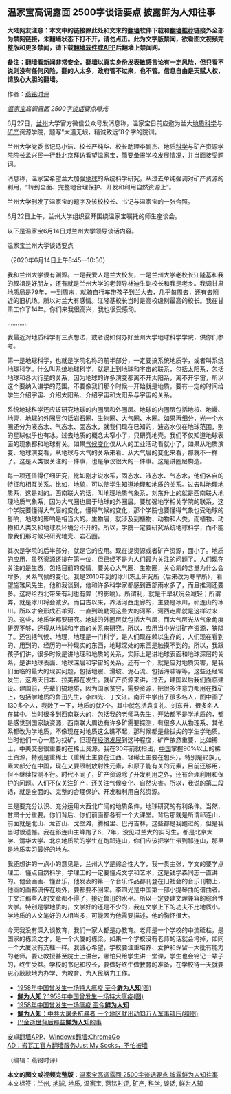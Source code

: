  <h2>温家宝高调露面 2500字谈话要点 披露鲜为人知往事</h2> <p class="notice"><b>大陆网友注意：本文中的链接除此处和文末的<a href="https://github.com/bannedbook/fanqiang" >翻墙</a>软件下载和<a href="https://github.com/killgcd/justmysocks/blob/master/README.md">翻墙推荐</a>链接外全部为禁网链接，未翻墙状态下打不开，请勿点击。此为文字版禁闻，欲看图文视频完整版和更多禁闻，请下载<a href="https://github.com/bannedbook/fanqiang">翻墙软件或APP</a>后翻墙上禁闻网。</p><p>备注：翻墙看新闻非常安全，翻墙以真实身份发表敏感言论有一定风险，但只看不说则没有任何风险，翻的人太多，政府管不过来，也不管。信息自由是天赋人权，请放心大胆的翻墙。</b></p>  <div class="entry"> <p>作者：<a href="https://www.bannedbook.org/bnews/tag/%e7%87%95%e9%93%ad%e6%97%b6%e8%af%84/" class="st_tag internal_tag" rel="tag" title="标签 燕铭时评 下的日志">燕铭时评</a> </p> <p> </p> <p> <i><a href="https://www.bannedbook.org/bnews/tag/%e6%b8%a9%e5%ae%b6%e5%ae%9d/" class="st_tag internal_tag" rel="tag" title="标签 温家宝 下的日志">温家宝</a>高调露面 2500字<a href="https://www.bannedbook.org/bnews/tag/%E8%B0%88%E8%AF%9D/" class="st_tag internal_tag" rel="tag" title="标签 谈话 下的日志">谈话</a>要点曝光 </i></p> <p>6月27日&#65292;<a href="https://www.bannedbook.org/bnews/tag/%e5%85%b0%e5%b7%9e/" class="st_tag internal_tag" rel="tag" title="标签 兰州 下的日志">兰州</a>大学官方微信公众号发消息称&#65292;温家宝日前应邀为兰大<a href="https://www.bannedbook.org/bnews/tag/%E5%9C%B0%E8%B4%A8/" class="st_tag internal_tag" rel="tag" title="标签 地质 下的日志">地质</a><span class='wp_keywordlink'><a href="https://www.bannedbook.org/forum11/topic309.html" title="禁片：“科学”的棍子" target="_blank">科学</a></span>与<a href="https://www.bannedbook.org/bnews/tag/%E7%9F%BF%E4%BA%A7/" class="st_tag internal_tag" rel="tag" title="标签 矿产 下的日志">矿产</a>资源学院&#65292;题写&#8220;大道无垠&#65292;精诚致远&#8221;8个字的院训&#12290;</p> <p> 兰州大学党委书记马小洁&#12289;校长严纯华&#12289;校长助理李鹏杰&#12289;地质<a href="https://www.bannedbook.org/bnews/tag/%e7%a7%91%e5%ad%a6/" class="st_tag internal_tag" rel="tag" title="标签 科学 下的日志">科学</a>与矿产资源学院院长孟兴民一行赴北京拜访看望温家宝&#65292;简要彙报学校发展情况&#65292;并当面接受题词&#12290;</p>  <p>消息称&#65292;温家宝希望兰大加强<a href="https://www.bannedbook.org/bnews/tag/%e5%9c%b0%e7%90%83/" class="st_tag internal_tag" rel="tag" title="标签 地球 下的日志">地球</a>的系统科学研究&#65292;从过去单纯强调对矿产资源的利用&#65292;&#8220;转到全面&#12289;完整地合理保护&#12289;开发和利用自然资源上&#8221;&#12290;</p> <p>兰州大学刊发了温家宝的题字及该校校长&#12289;书记与温家宝的一张合照&#12290;</p> <p>6月22日上午&#65292;兰州大学组织召开围绕温家宝嘱托的师生座谈会&#12290;</p> <p>以下是温家宝6月14日对兰州大学领导谈话内容&#12290;</p> <p> 温家宝兰州大学谈话要点</p>  <p>&#65288;2020年6月14日上午8:45&#8212;10:30&#65289;</p> <p>我和兰州大学很有渊源&#12290;一是我爱人是兰大校友&#65292;一是兰州大学老校长江隆基和我的叔祖是好朋友&#65292;还有就是兰州大学的老领导林迪生副校长和我是老乡&#12290;我调甘肃地质局是79年&#65292;一到周末&#65292;就骑自行车带孩子到兰大去&#65292;几乎每周去&#65292;还有去附近的旧机场&#12290;所以对兰大有感情&#12290;江隆基校长当时是高校级别最高的校长&#12290;我在甘肃工作了14年&#12290;你们来我很高兴&#65292;我也很受感动&#12290;</p> <p>&#8230;&#8230;&#8230;&#8230;</p> <p>我最近对地质科学有三点想法&#65292;或者说如何办好兰州大学地球科学学院&#65292;供你们参考&#12290;</p> <p>第一是地球科学&#65292;也就是学院名称的前半部分&#65292;一定要搞系统地质学&#65292;或者叫系统地球科学&#12290;什么叫系统地球科学&#65292;就是上到地球和宇宙的联系&#65292;包括太阳系&#65292;包括地球和各大行星的关系&#65292;因为地球的许多演变都离不开太阳系&#65292;离不开宇宙&#65292;所以这个要纳入讲学的范围&#12290;不要像我们那个时候一开始就是地质&#65292;要有一定的时间给学生介绍宇宙&#12289;介绍太阳系&#12289;介绍宇宙和太阳系与宇宙的关系&#12290;</p>  <p> 系统地球科学还应该研究地球的内圈层和外圈层&#12290;地球的内圈层包括地核&#12289;地幔&#12289;地壳&#65292;地球的外圈层包括岩石圈&#12289;生物圈&#12289;大气圈&#12289;水圈&#12290;如果再细分&#65292;光一个水圈还分为液态水&#12289;气态水&#12289;固态水&#65292;就我们现在已知的&#65292;液态水仅在地球范围&#65292;别的星球似乎也有冰&#12290;过去地质的概念太窄小了&#65292;只研究地壳&#12290;我们不仅知道地球表面的现象都和地球有关&#12290;如果<span class='wp_keywordlink'><a href="https://www.bannedbook.org/bnews/ssgc/20180904/993719.html" title="《魔鬼在统治着我们的世界(23)：环保主义(上)》" target="_blank">气候变化</a></span>仅从人的工业活动看就小了&#65292;如果从地质演变&#12289;地球演变看&#65292;从地球与大气的关系来看&#12289;从大气层的变化来看&#65292;那就不一样了&#12290;这是人类很关注的一件事&#65292;也是争议很大的一件事&#12290;这是讲圈层构造&#12290;</p> <p>每一项还值得仔细研究&#65292;比如刚才说水系&#65292;固态水&#12289;液态水&#12289;气态水&#65292;他们各自的特征和相互关系&#12290;比如&#65292;地貌&#65292;可以使学生知道地理和地质的关系&#12290;过去叫地理地质系&#65292;这是对的&#12290;西南联大的话&#65292;叫地理地质气象系&#65292;刘东升上的就是西南联大地理地质气象系&#65292;因为大气圈也属于地球的外圈层&#12290;要加强地学相关学院的联系&#65292;这个学院要懂得大气层的变化&#65292;懂得气候的变化&#65292;那个学院也要懂得气象也受地球的影响&#65292;地球的影响是相当大的&#12290;生物层&#65292;就涉及到植物&#12289;动物和人类&#12290;而植物&#12289;动物和人类又和地球及环境分不开的&#12290;所以&#65292;学院一定要研究系统地球科学&#65292;而不能像我们那时候只研究地壳&#12289;岩石圈&#12290;</p> <p> 其次是学院的后半部分&#65292;就是它的应用&#12290;现在提资源或者矿产资源&#65292;面小了&#12290;地质的应用&#65292;虽然资源还排在第一位&#65292;但已经不是为人们最为关注的问题了&#12290;人们现在关注的是生态&#65292;包括目前的疫情&#65292;要关心大气圈&#12289;生物圈&#65292;关心氮的含量为什么会增多&#65292;关系气候的变化&#12290;我是2010年到的冰川冻土研究所&#65288;后来改为寒旱所&#65289;&#65292;看望施雅风先生&#65292;他和我谈到&#65292;他和许多科学家都感到西部雨水多了&#65292;而且推测还要多&#12290;这将给西北带来有利也有弊&#65288;的影响&#65289;&#12290;所谓利&#65292;就是干旱状况会减轻&#65307;所谓弊&#65292;就是冰川将会减少&#12290;而自古以来&#65292;养活河西走廊的&#65292;主要是冰川&#65292;祁连山的冰川&#12290;所以才会形成石羊河&#12289;一直到疏勒河这些大的河系&#65292;河西走廊就是这样过来的&#12290;这些&#65292;地质学都要研究&#12290;地球的外圈层就包括大气层&#65292;而大气层光从气象角度研究不够&#65292;还得从地球和宇宙的关系来研究&#12290;所以&#65292;应用当中光讲矿产资源&#65292;狭隘了&#12290;还包括气候&#12289;地理&#65292;地理是一门科学&#65292;是人们现在赖以生存的&#65292;人们现在看到的&#12289;用到的&#12289;经历的一种现实的东西&#65292;地球深处的东西是触摸不到的&#12290;所以&#65292;我跟孩子们讲&#65292;很多时候是讲地理和地质的关系&#65292;实际上是讲地球表面和地球深层的关系&#65292;是讲地球表面&#12289;地球深层和宇宙的关系&#12290;还有一个&#65292;就是应对地质灾害&#65292;是我们面临的最大的现实问题&#65292;包括地震&#12289;滑坡&#12289;泥石流&#12289;包括海啸等等&#65292;这些还经常发生&#65292;这两天日本&#12289;拉美都在发生&#12290;就矿产资源来讲&#65292;过去&#65292;建国以后我们面临建设&#12290;建国前&#65292;先辈们搞地质&#65292;因为国家贫穷&#65292;需要资源&#65292;把很多注意力都用在找矿上&#65292;包括学地质的鲁迅先生&#65292;李四光&#12289;丁文江&#12290;南开中学出了很多名人&#65292;图中画了130多个人&#65292;我数了一下&#65292;地质的就7个&#12290;其中就包括袁复礼&#12289;刘东升&#65292;很多名人在其中&#12290;当时很多到西南联大的&#65292;包括我的老师马先生&#65292;开始都不是学地质的&#65292;都是感觉到国家缺资源&#65292;西南联大周边有许多矿需要探测&#65292;有很多人从物理系&#12289;其他系都改为学地质&#65292;不像现在对地质这么瞧不起&#65292;那时候都是些拔尖的学生学地质&#12290;当时他们一心一意为找矿&#65292;但现在<span class='wp_keywordlink'><a href="https://www.bannedbook.org/forum2/topic869.html" title="宪政、法治和经济发展——走向市场经济的制度保障" target="_blank">经济发展</a></span>到这种程度&#65292;矿产依然重要&#65292;比如稀土&#65292;中美交恶很重要的在稀土资源&#12290;我在30年前就指出&#65292;<span class='wp_keywordlink_affiliate'><a href="https://www.bannedbook.org/" title="中国" target="_blank">中国</a></span>掌握90%以上的稀土资源&#65292;特别是重稀土&#65288;重稀土主要在江西&#12289;轻稀土主要在包头&#65289;&#12290;特别是钇族元素大部分在中国&#65292;现在又要限制放射性元素&#65292;和原子能有关的元素&#65292;目前还够用&#65292;但不继续探测不行&#12290;时代不同了&#65292;矿产资源除了开发利用之外&#65292;还有合理利用和保护的问题&#12290;人们不仅关注矿产&#65292;还关注气候变化&#12289;自然灾害&#12290;所以&#65292;我说的第二段话&#65292;就是全面的&#12289;完整的合理保护&#12289;开发和利用自然资源&#12290;</p> <p> 三是要充分认识&#12289;充分运用大西北广阔的地质条件&#65292;地球研究的有利条件&#12290;当然&#65292;甘肃十分重要&#12290;你们背后&#12289;你们前面都各有一个大课堂&#12290;背后那就是所谓祁连山&#65292;前面就是北山&#12289;龙首山&#12289;戈壁滩&#65292;腾格里&#12289;巴丹吉林&#65292;这些都是我跑过的&#65292;但是我当时很遗憾&#12290;我在祁连山主峰跑了6&#12289;7年&#65292;没见过兰大的实习生&#12290;都是北京大学&#12289;清华大学&#12289;北京地质院的学生在跑祁连山&#65292;你们应该把学生带到祁连山&#65292;那里是地质实习最好的地方&#12290;</p> <p>我还想讲的一点小的意见是&#65292;兰州大学是综合性大学&#65292;我一贯主张&#65292;学文的要学点理工&#12289;懂点自然科学&#65292;学理工的一定要懂点文学和艺术&#65292;这是钱学森同志一直讲的&#12290;他会画画&#12289;懂音乐&#65292;他发表的第一个音乐作品都刊登在旧社会的音乐刊物上&#65292;他画的画都流传在境外&#65292;要都要不回来&#12290;李四光是中国第一部小提琴曲的谱曲者&#12290;丁文江那些人的文章都不得了&#65292;接近鲁迅的水平&#12290;所以一定要建文理兼容的综合性大学&#12290;特别是学地质的&#65292;文学好的还是不少的&#65292;我在文学上下的功夫不比地质小&#12290;学地质的人文笔好的人相当多&#65292;可能因为他需要描述&#65292;他的胸怀很大&#12290;</p>  <p>今天我没有深入谈教育&#65292;我们一家人都是办教育&#12290;老师是一个学校的中流砥柱&#65292;是国家的栋梁之才&#65292;是一个大厦的栋梁&#12290;如果一个学校没有老师的话就会垮掉&#65292;如同一个大厦没有支柱一样&#12290;我诚心希望&#65292;学校要注重培养&#12289;爱护和保留一大批有能力的老师&#12290;要让教授甚至院士上讲台&#65292;哪怕只给学生讲一堂课&#65292;学生也会铭记一辈子的&#65292;终生受益&#12290;学校的书记和校长&#65292;要做好终生做教育的准备&#65292;在学校待一天就要忠心耿耿地为办学&#12289;为教育&#12289;为人民努力工作&#12290;</p> <ul class='op-related-articles' title='相关阅读'> <li><a href='https://www.bannedbook.org/bnews/comments/20200627/1351163.html' target='_blank'>1958年中国曾发生一场特大瘟疫 至今<b>鲜为人知</b>(图)</a></li> <li><a href='https://www.bannedbook.org/bnews/comments/20200626/1350786.html' target='_blank'><b>鲜为人知</b>？1958年中国曾发生一场特大瘟疫(图)</a></li> <li><a href='https://www.bannedbook.org/bnews/cbnews/20200625/1346850.html' target='_blank'>1958年中国曾发生一场瘟疫 至今<b>鲜为人知</b></a></li> <li><a href='https://www.bannedbook.org/bnews/lifebaike/20200611/1343106.html' target='_blank'><b>鲜为人知</b>：中共大屠杀抗暴者 一个地区就出动13万人军事镇压(组图)</a></li> <li><a href='https://www.bannedbook.org/bnews/lifebaike/20200528/1335519.html' target='_blank'>巴金逝世背后那些<b>鲜为人知</b>的事</a></li> </ul> <div class="texttj"> <a href="https://github.com/bannedbook/fanqiang/wiki/%E7%A6%81%E9%97%BB%E7%BD%91%E5%AE%89%E5%8D%93%E7%BF%BB%E5%A2%99%E6%96%B0%E9%97%BBAPP" target="_blank">安卓翻墙APP</a>、<a href="https://github.com/bannedbook/fanqiang/wiki/Chrome%E4%B8%80%E9%94%AE%E7%BF%BB%E5%A2%99%E5%8C%85" target="_blank">Windows翻墙:ChromeGo</a><br/> <a href="https://github.com/killgcd/justmysocks/blob/master/README.md" target="_blank">AD：搬瓦工官方翻墙服务Just My Socks，不怕被墙</a> </div><p> &#65288;编辑&#65306;燕铭时评&#65289; </p><a name='sharetosocial'></a>         <div><b>本文的图文或视频完整版</b>：<a href='https://www.bannedbook.org/bnews/comments/20200702/1354302.html'>温家宝高调露面 2500字谈话要点 披露鲜为人知往事</a></div>  </div><!--END ENTRY--> <div class="postfooter"> <div>本文标签：<a href="https://www.bannedbook.org/bnews/tag/%e5%85%b0%e5%b7%9e/" rel="tag">兰州</a>, <a href="https://www.bannedbook.org/bnews/tag/%e5%9c%b0%e7%90%83/" rel="tag">地球</a>, <a href="https://www.bannedbook.org/bnews/tag/%E5%9C%B0%E8%B4%A8/" rel="tag">地质</a>, <a href="https://www.bannedbook.org/bnews/tag/%e6%b8%a9%e5%ae%b6%e5%ae%9d/" rel="tag">温家宝</a>, <a href="https://www.bannedbook.org/bnews/tag/%e7%87%95%e9%93%ad%e6%97%b6%e8%af%84/" rel="tag">燕铭时评</a>, <a href="https://www.bannedbook.org/bnews/tag/%E7%9F%BF%E4%BA%A7/" rel="tag">矿产</a>, <a href="https://www.bannedbook.org/bnews/tag/%e7%a7%91%e5%ad%a6/" rel="tag">科学</a>, <a href="https://www.bannedbook.org/bnews/tag/%E8%B0%88%E8%AF%9D/" rel="tag">谈话</a>, <a href="https://www.bannedbook.org/bnews/tag/%E9%B2%9C%E4%B8%BA%E4%BA%BA%E7%9F%A5/" rel="tag">鲜为人知</a></div>  </div><!--END POSTFOOTER--> 